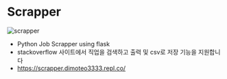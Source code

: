 # Scrapper

![scrapper](https://user-images.githubusercontent.com/78715821/117104433-12be1680-adb7-11eb-8ea6-0bf0476a36a4.jpg)

 - Python Job Scrapper using flask
 - stackoverflow 사이트에서 직업을 검색하고 출력 및 csv로 저장 기능을 지원합니다
 - https://scrapper.dimoteo3333.repl.co/
